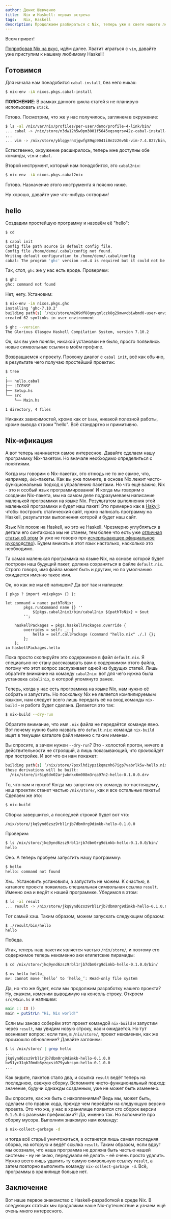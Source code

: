 ```yaml
---
author: Денис Шевченко
title:  Nix и Haskell: первая встреча
tags:   Nix, Haskell
description: Продолжаем разбираться с Nix, теперь уже в свете нашего любимого языка. Давайте уже создадим что-нибудь!
---
```


Всем привет!

[Попробовав Nix на вкус](http://ruhaskell.org/posts/utils/2015/11/26/nix-hello-world.html), идём далее. Хватит играться с `vim`, давайте уже приступим к нашему любимому Haskell!

## Готовимся

Для начала нам понадобится `cabal-install`, без него никак:

```bash
$ nix-env -iA nixos.pkgs.cabal-install
```

**ПОЯСНЕНИЕ**: В рамках данного цикла статей я не планирую использовать `stack`.

Готово. Посмотрим, что же у нас получилось, заглянем в окружение:

```bash
$ ls -al /nix/var/nix/profiles/per-user/demo/profile-4-link/bin/
... cabal -> /nix/store/n3dw12h5w0pm3001f5645xqsnqrsv42z-cabal-install-1.22.6.0/bin/cabal
...
... vim -> /nix/store/yblqgyrn4jgwfg89qp9041i0n2z26v5b-vim-7.4.827/bin/vim
```

Естественно, окружение расширилось, теперь мне доступны обе команды, `vim` и `cabal`.

Второй инструмент, который нам понадобится, это `cabal2nix`:

```bash
$ nix-env -iA nixos.pkgs.cabal2nix
```

Готово. Назначение этого инструмента я поясню ниже.

Ну хорошо, давайте уже что-нибудь сотворим!

## hello

Создадим простейшую программу и назовём её "hello":

```bash
$ cd

$ cabal init
Config file path source is default config file.
Config file /home/demo/.cabal/config not found.
Writing default configuration to /home/demo/.cabal/config
cabal: The program 'ghc' version >=6.4 is required but it could not be found.
```

Так, стоп, `ghc` же у нас есть вроде. Проверяем:

```bash
$ ghc
ghc: command not found
```

Нет, нету. Установим:

```bash
$ nix-env -iA nixos.pkgs.ghc
installing ‘ghc-7.10.2’
building path(s) ‘/nix/store/m209df88gnyqmlczk8g29mwvcbiwbmd0-user-environment’
created 62 symlinks in user environment

$ ghc --version
The Glorious Glasgow Haskell Compilation System, version 7.10.2
```

Ок, как вы уже поняли, никакой установки не было, просто появились новые символьные ссылки в моём профиле.

Возвращаемся к проекту. Прохожу диалог с `cabal init`, всё как обычно, в результате чего получаю простейший проектик:

```bash
$ tree
.
├── hello.cabal
├── LICENSE
├── Setup.hs
└── src
    └── Main.hs

1 directory, 4 files
```

Никаких зависимостей, кроме как от `base`, никакой полезной работы, кроме вывода строки "hello". Всё стандартно и примитивно.

## Nix-ификация

А вот теперь начинается самое интересное. Давайте сделаем нашу программку Nix-пакетом. Но вначале необходимо определиться с понятиями.

Когда мы говорим о Nix-пакетах, это отнюдь не то же самое, что, например, `deb`-пакеты. Как вы уже помните, в основе Nix лежит чисто-функциональных подход к управлению пакетами. Но что ещё важно, Nix - это и особый язык программирования! И когда мы говорим о создании Nix-пакета, мы на самом деле подразумеваем написание маленькой программки на языке Nix. Результатом выполнения этой маленькой программки и будет наш пакет! Это примерно как в [Hakyll](http://jaspervdj.be/hakyll/): чтобы построить статический сайт, нужно написать программу на Haskell, результатом выполнения которой и будет наш сайт.

Язык Nix похож на Haskell, но это не Haskell. Чрезмерно углубляться в детали его синтаксиса мы не станем, тем более что есть уже [отличная статья об этом](https://medium.com/@MrJamesFisher/nix-by-example-a0063a1a4c55#.1aal323q4) (я уже не говорю про [исчерпывающее официальное руководство](http://nixos.org/nix/manual/#ch-expression-language)). Будем вникать в этот язык настолько, насколько это необходимо.

Та самая маленькая программка на языке Nix, на основе которой будет построен наш будущий пакет, должна сохраняться в файле `default.nix`. Строго говоря, имя файла может быть и другим, но по умолчанию ожидается именно такое имя.

Ок, но как же мы её напишем? Да вот так и напишем:

```nixos
{ pkgs ? import <nixpkgs> {} }:

let command = name: pathToNix: 
        pkgs.runCommand name {} ''
            ${pkgs.cabal2nix}/bin/cabal2nix ${pathToNix} > $out
        '';

    haskellPackages = pkgs.haskellPackages.override {
        overrides = self: _: {
            hello = self.callPackage (command "hello.nix" ./.) {};
        };
    };
in haskellPackages.hello
```

Пока просто скопируйте это содержимое в файл `default.nix`. Я специально не стану рассказывать вам о содержимом этого файла, потому что этот вопрос заслуживает одной из будущих статей. Лишь обратите внимание на команду `cabal2nix`: вот для чего нужна была установка `cabal2nix`, о которой упомянуто ранее.

Теперь, когда у нас есть программка на языке Nix, нам нужно её собрать и запустить. Но поскольку Nix не является компилируемым языком, нам следует всего лишь передать её на вход команды `nix-build` - и работа будет сделана. Делается это так:

```bash
$ nix-build --dry-run
```

Обратите внимание, что имя `.nix` файла не передаётся команде явно. Вот почему нужно было назвать его `default.nix`: команда `nix-build` ищет в текущем каталоге файл именно с таким именем.

Вы спросите, а зачем нужен `--dry-run`? Это - холостой прогон, ничего в действительности не строящий, а лишь показывающий, что *произойдёт* при постройке. И вот что он нам покажет:

```bash
building path(s) ‘/nix/store/7pxxlhd1ypzikqmznh67igp7vabrlk5w-hello.nix’
these derivations will be built:
  /nix/store/ir5ig6dn02arjwbnkx6m008m3rqa97n2-hello-0.1.0.0.drv
```

То, что нам и нужно! Когда мы запустим эту команду по-настоящему, наш проектик станет частью `/nix/store/`, как и все остальные пакеты! Сделаем же это:

```bash
$ nix-build
```

Сборка завершится, а последней строкой будет вот что:

```bash
/nix/store/jkq9ynd6zsz9rbl1rjb7dbm0rg9dimkb-hello-0.1.0.0
```

Проверим:

```bash
$ ls /nix/store/jkq9ynd6zsz9rbl1rjb7dbm0rg9dimkb-hello-0.1.0.0/bin/
hello
```

Оно. А теперь пробуем запустить нашу программку:

```bash
$ hello
hello: command not found
```

Хм... Установить установили, а запустить не можем. К счастью, в каталоге проекта появилась специальная символьная ссылка `result`. Именно она и ведёт к нашей программке. Убедимся в этом:

```bash
$ ls -al result
... result -> /nix/store/jkq9ynd6zsz9rbl1rjb7dbm0rg9dimkb-hello-0.1.0.0
```

Тот самый хэш. Таким образом, можем запускать следующим образом:

```bash
$ ./result/bin/hello 
hello
```

Победа.

Итак, теперь наш пакетик является частью `/nix/store/`, и поэтому его содержимое теперь неизменно аки египетские пирамиды:

```bash
$ cd /nix/store/jkq9ynd6zsz9rbl1rjb7dbm0rg9dimkb-hello-0.1.0.0/bin/

$ mv hello hello_
mv: cannot move ‘hello’ to ‘hello_’: Read-only file system
```

Да, но что же будет, если мы продолжим разработку нашего проекта? Ну, скажем, изменим выводимую на консоль строку. Откроем `src/Main.hs` и напишем:

```haskell
main :: IO ()
main = putStrLn "Hi, Nix world!"
```

Если мы заново соберём этот проект командой `nix-build` и запустим через `result`, мы увидим новую строку, как и ожидается. Но тут возникает вопрос: если там, в `/nix/store/`, проект неизменен, как же произошло обновление? Давайте заглянем:

```bash
$ ls /nix/store/ | grep hello
...
jkq9ynd6zsz9rbl1rjb7dbm0rg9dimkb-hello-0.1.0.0
bv51yc31qb70mdb6yzqxsi079ywhrspm-hello-0.1.0.0
...
```

Как видите, пакетов стало два, и ссылка `result` ведёт теперь на последнюю, свежую сборку. Вспомните чисто-функциональный подход: значение, будучи однажды созданным, уже не может быть изменено.

Вы спросите, как же быть с накоплениями? Ведь мы, может быть, сделаем сто правок кода, прежде чем перейдём на следующую версию проекта. Это что же, у нас в хранилище появится сто сборок версии `0.1.0.0` с разными префиксами?! Да, именно так. Но вспомните про сборку мусора. Выполним знакомую нам команду:

```bash
$ nix-collect-garbage -d
```

и тогда всё старьё уничтожиться, а останется лишь самая последняя сборка, на которую и ведёт ссылка `result`. Таким образом, если вдруг мы осознали, что наша программа не должна быть частью нашей системы - ну не знаю, передумали её делать - её очень просто удалить. Нужно всего лишь удалить ту самую символьную ссылку `result`, а затем повторно выполнить команду `nix-collect-garbage -d`. Всё, программы в хранилище больше нет.

## Заключение

Вот наше первое знакомство с Haskell-разработкой в среде Nix. В следующих статьях мы продолжим наше Nix-путешествие и узнаем ещё очень много интересного.
